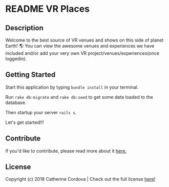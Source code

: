 # README VR Places

## Description

Welcome to the best source of VR venues and shows on this side of planet Earth! 🌎
You can view the awesome venues and experiences we have included and/or add your very own VR project/venues/experiences(once loggedin).

## Getting Started

Start this application by typing `bundle install` in your terminal.

Run `rake db:migrate` and `rake db:seed` to get some data loaded to the database.

Then startup your server `rails s`.

Let's get started!!!

## Contribute

If you'd like to contribute, please read more about it [here.](https://github.com/Ccordova41/rails-VR-places/blob/master/CONTRIBUTING.md)

## License
Copyright (c) 2018 Catherine Cordova | Check out the full license [here!](https://github.com/Ccordova41/rails-VR-places/blob/master/LICENSE)
